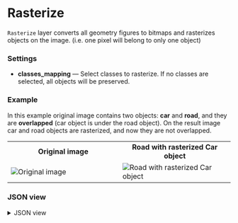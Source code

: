 # Rasterize

`Rasterize` layer converts all geometry figures to bitmaps and rasterizes objects on the image. (i.e. one pixel will belong to only one object)

### Settings

- **classes_mapping** — Select classes to rasterize. If no classes are selected, all objects will be preserved.

### Example

In this example original image contains two objects: **car** and **road**, and they are **overlapped** (car object is under the road object).
On the result image car and road objects are rasterized, and now they are not overlapped.

<table>
<tr>
<td style="text-align:center; width:50%"><strong>Original image</strong></td>
<td style="text-align:center; width:50%"><strong>Road with rasterized Car object</strong></td>
</tr>
<tr>
<td> <img src="https://github.com/supervisely-ecosystem/ml-nodes/assets/79905215/ac369766-ffa3-4967-afc2-3bcc9b4bfcdc" alt="Original image" /> </td>
<td> <img src="https://github.com/supervisely-ecosystem/ml-nodes/assets/79905215/15e6d16b-b942-45a9-b83e-3ace407e0d14" alt="Road with rasterized Car object" /> </td>
</tr>
</table>

### JSON view

<details>
  <summary>JSON view</summary>
<pre>
{
  "action": "rasterize",
  "src": ["$data_7"],
  "dst": "$rasterize_6",
  "settings": {
    "classes_mapping": {
      "car": "car_rasterized",
      "road": "road_rasterized"
    }
  }
}
</pre>
</details>
